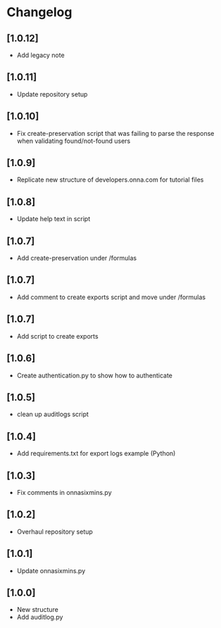 # Changelog

## [1.0.12]

- Add legacy note

## [1.0.11]

- Update repository setup

## [1.0.10]

- Fix create-preservation script that was failing to parse the response when validating found/not-found users

## [1.0.9]

- Replicate new structure of developers.onna.com for tutorial files

## [1.0.8]

- Update help text in script

## [1.0.7]

- Add create-preservation under /formulas

## [1.0.7]

- Add comment to create exports script and move under /formulas

## [1.0.7]

- Add script to create exports

## [1.0.6]

- Create authentication.py to show how to authenticate

## [1.0.5]

- clean up auditlogs script

## [1.0.4]

- Add requirements.txt for export logs example (Python)

## [1.0.3]

- Fix comments in onnasixmins.py

## [1.0.2]

- Overhaul repository setup

## [1.0.1]

- Update onnasixmins.py

## [1.0.0]

- New structure
- Add auditlog.py
